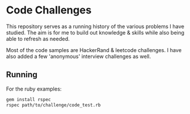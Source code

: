 # Code Challenges

This repository serves as a running history of the various problems I have studied. The aim is for me to build out knowledge & skills while also being able to refresh as needed.

Most of the code samples are HackerRand & leetcode challenges. I have also added a few 'anonymous' interview challenges as well. 

## Running
For the ruby examples:
```bash
gem install rspec
rspec path/to/challenge/code_test.rb
```
